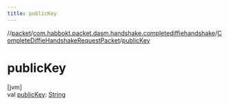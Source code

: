 ```yaml
---
title: publicKey
---
```

//[packet](../../../index.html)/[com.habbokt.packet.dasm.handshake.completediffiehandshake](../index.html)/[CompleteDiffieHandshakeRequestPacket](index.html)/[publicKey](public-key.html)



# publicKey



[jvm]\
val [publicKey](public-key.html): [String](https://kotlinlang.org/api/latest/jvm/stdlib/kotlin/-string/index.html)





